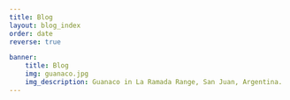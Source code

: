 ```yaml
---
title: Blog
layout: blog_index
order: date
reverse: true

banner:
    title: Blog
    img: guanaco.jpg
    img_description: Guanaco in La Ramada Range, San Juan, Argentina.
---
```

